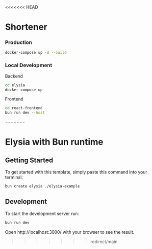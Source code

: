 <<<<<<< HEAD
# Shortener

### Production

```bash
docker-compose up -d --build
```

### Local Development

Backend

```bash
cd elysia
docker-compose up
```

Frontend

```bash
cd react-frontend
bun run dev --host
```
=======
# Elysia with Bun runtime

## Getting Started
To get started with this template, simply paste this command into your terminal:
```bash
bun create elysia ./elysia-example
```

## Development
To start the development server run:
```bash
bun run dev
```

Open http://localhost:3000/ with your browser to see the result.
>>>>>>> redirect/main
